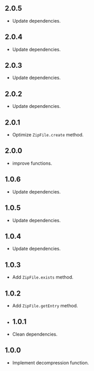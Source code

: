 ## 2.0.5

- Update dependencies.

## 2.0.4

- Update dependencies.

## 2.0.3

- Update dependencies.

## 2.0.2

- Update dependencies.

## 2.0.1

- Optimize `ZipFile.create` method.

## 2.0.0

- improve functions.

## 1.0.6

- Update dependencies.

## 1.0.5

- Update dependencies.

## 1.0.4

- Update dependencies.

## 1.0.3

- Add `ZipFile.exists` method.

## 1.0.2

- Add `ZipFile.getEntry` method.

- ## 1.0.1

- Clean dependencies.

## 1.0.0

- Implement decompression function.
